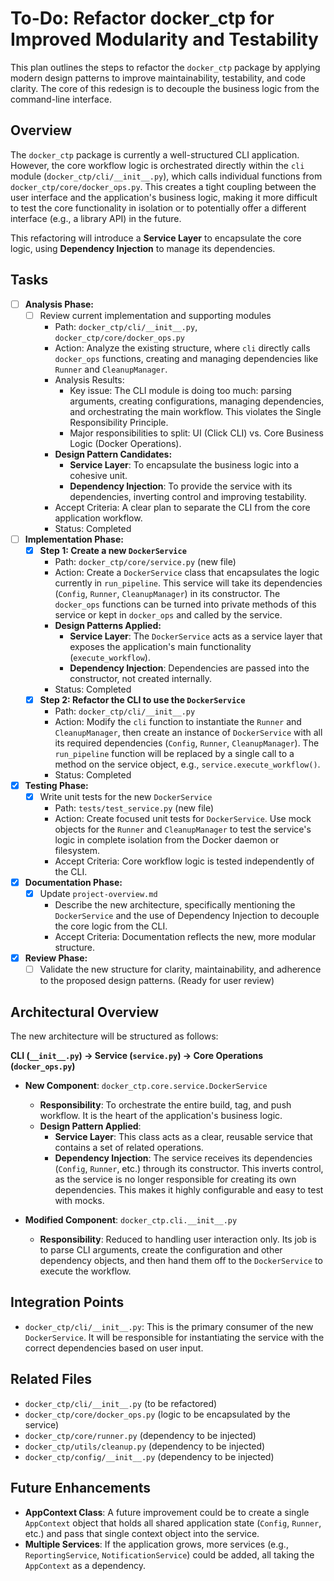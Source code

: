 # To-Do: Refactor docker_ctp for Improved Modularity and Testability

This plan outlines the steps to refactor the `docker_ctp` package by applying modern design patterns to improve maintainability, testability, and code clarity. The core of this redesign is to decouple the business logic from the command-line interface.

## Overview

The `docker_ctp` package is currently a well-structured CLI application. However, the core workflow logic is orchestrated directly within the `cli` module (`docker_ctp/cli/__init__.py`), which calls individual functions from `docker_ctp/core/docker_ops.py`. This creates a tight coupling between the user interface and the application's business logic, making it more difficult to test the core functionality in isolation or to potentially offer a different interface (e.g., a library API) in the future.

This refactoring will introduce a **Service Layer** to encapsulate the core logic, using **Dependency Injection** to manage its dependencies.

## Tasks

- [ ] **Analysis Phase:**
  - [ ] Review current implementation and supporting modules
    - Path: `docker_ctp/cli/__init__.py`, `docker_ctp/core/docker_ops.py`
    - Action: Analyze the existing structure, where `cli` directly calls `docker_ops` functions, creating and managing dependencies like `Runner` and `CleanupManager`.
    - Analysis Results:
      - Key issue: The CLI module is doing too much: parsing arguments, creating configurations, managing dependencies, and orchestrating the main workflow. This violates the Single Responsibility Principle.
      - Major responsibilities to split: UI (Click CLI) vs. Core Business Logic (Docker Operations).
    - **Design Pattern Candidates:**
      - **Service Layer**: To encapsulate the business logic into a cohesive unit.
      - **Dependency Injection**: To provide the service with its dependencies, inverting control and improving testability.
    - Accept Criteria: A clear plan to separate the CLI from the core application workflow.
    - Status: Completed

- [ ] **Implementation Phase:**
  - [x] **Step 1: Create a new `DockerService`**
    - Path: `docker_ctp/core/service.py` (new file)
    - Action: Create a `DockerService` class that encapsulates the logic currently in `run_pipeline`. This service will take its dependencies (`Config`, `Runner`, `CleanupManager`) in its constructor. The `docker_ops` functions can be turned into private methods of this service or kept in `docker_ops` and called by the service.
    - **Design Patterns Applied:**
      - **Service Layer**: The `DockerService` acts as a service layer that exposes the application's main functionality (`execute_workflow`).
      - **Dependency Injection**: Dependencies are passed into the constructor, not created internally.
    - Status: Completed
  - [x] **Step 2: Refactor the CLI to use the `DockerService`**
    - Path: `docker_ctp/cli/__init__.py`
    - Action: Modify the `cli` function to instantiate the `Runner` and `CleanupManager`, then create an instance of `DockerService` with all its required dependencies (`Config`, `Runner`, `CleanupManager`). The `run_pipeline` function will be replaced by a single call to a method on the service object, e.g., `service.execute_workflow()`.
    - Status: Completed

- [x] **Testing Phase:**
  - [x] Write unit tests for the new `DockerService`
    - Path: `tests/test_service.py` (new file)
    - Action: Create focused unit tests for `DockerService`. Use mock objects for the `Runner` and `CleanupManager` to test the service's logic in complete isolation from the Docker daemon or filesystem.
    - Accept Criteria: Core workflow logic is tested independently of the CLI.

- [x] **Documentation Phase:**
  - [x] Update `project-overview.md`
    - Describe the new architecture, specifically mentioning the `DockerService` and the use of Dependency Injection to decouple the core logic from the CLI.
    - Accept Criteria: Documentation reflects the new, more modular structure.

- [x] **Review Phase:**
  - [ ] Validate the new structure for clarity, maintainability, and adherence to the proposed design patterns. (Ready for user review)

## Architectural Overview

The new architecture will be structured as follows:

**CLI (`__init__.py`) -> Service (`service.py`) -> Core Operations (`docker_ops.py`)**

- **New Component**: `docker_ctp.core.service.DockerService`
  - **Responsibility**: To orchestrate the entire build, tag, and push workflow. It is the heart of the application's business logic.
  - **Design Pattern Applied**:
    - **Service Layer**: This class acts as a clear, reusable service that contains a set of related operations.
    - **Dependency Injection**: The service receives its dependencies (`Config`, `Runner`, etc.) through its constructor. This inverts control, as the service is no longer responsible for creating its own dependencies. This makes it highly configurable and easy to test with mocks.

- **Modified Component**: `docker_ctp.cli.__init__.py`
  - **Responsibility**: Reduced to handling user interaction only. Its job is to parse CLI arguments, create the configuration and other dependency objects, and then hand them off to the `DockerService` to execute the workflow.

## Integration Points

- `docker_ctp/cli/__init__.py`: This is the primary consumer of the new `DockerService`. It will be responsible for instantiating the service with the correct dependencies based on user input.

## Related Files

- `docker_ctp/cli/__init__.py` (to be refactored)
- `docker_ctp/core/docker_ops.py` (logic to be encapsulated by the service)
- `docker_ctp/core/runner.py` (dependency to be injected)
- `docker_ctp/utils/cleanup.py` (dependency to be injected)
- `docker_ctp/config/__init__.py` (dependency to be injected)

## Future Enhancements

- **AppContext Class**: A future improvement could be to create a single `AppContext` object that holds all shared application state (`Config`, `Runner`, etc.) and pass that single context object into the service.
- **Multiple Services**: If the application grows, more services (e.g., `ReportingService`, `NotificationService`) could be added, all taking the `AppContext` as a dependency.
